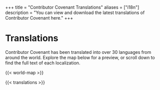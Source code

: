 +++
title = "Contributor Covenant Translations"
aliases = ["i18n"]
description = "You can view and download the latest translations of Contributor Covenant here."
+++

# Translations

Contributor Covenant has been translated into over 30 languages from around the world. Explore the map below for a preview, or scroll down to find the full text of each localization.

{{< world-map >}}

{{< translations >}}
